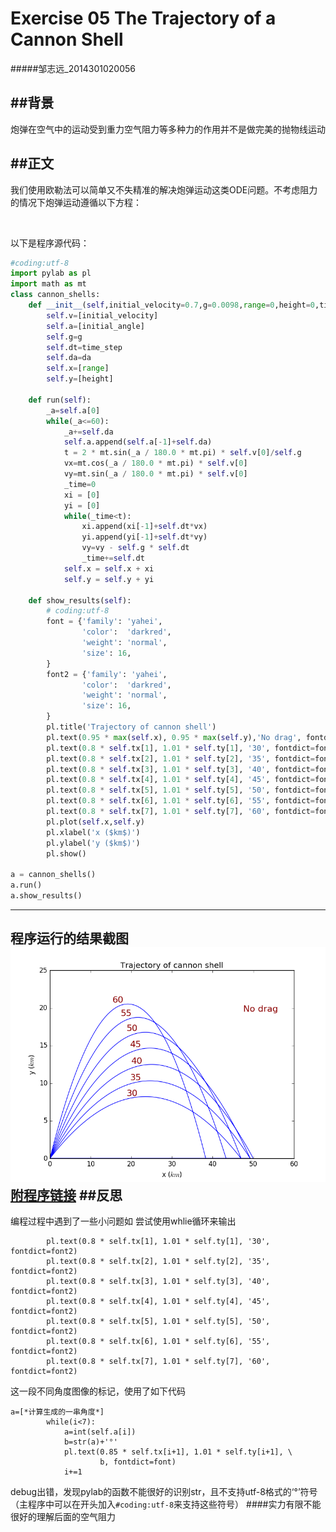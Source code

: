 

# Exercise 05 The Trajectory of a Cannon Shell
#####邹志远_2014301020056

##背景
---
炮弹在空气中的运动受到重力空气阻力等多种力的作用并不是做完美的抛物线运动

##正文
---
我们使用欧勒法可以简单又不失精准的解决炮弹运动这类ODE问题。不考虑阻力的情况下炮弹运动遵循以下方程：

<img src="http://latex.codecogs.com/gif.latex?\x_{i+1}=x_i+v_{x,i}\Delta{t}" alt="" title="" />

<img src="http://latex.codecogs.com/gif.latex?\v_{x,i+1}=v_{x,i}" alt="" title="" />

<img src="http://latex.codecogs.com/gif.latex?\y_{i+1}=y_i+v_{y,i}\Delta{t}" alt="" title="" />

<img src="http://latex.codecogs.com/gif.latex?\v_{y,i+1}=v_{y+i}-g\Delta{t}" alt="" title="" />

以下是程序源代码：
```python
#coding:utf-8
import pylab as pl
import math as mt
class cannon_shells:
    def __init__(self,initial_velocity=0.7,g=0.0098,range=0,height=0,time_step=0.01,initial_angle=30.0,da=5.0):
        self.v=[initial_velocity]
        self.a=[initial_angle]
        self.g=g
        self.dt=time_step
        self.da=da
        self.x=[range]
        self.y=[height]

    def run(self):
        _a=self.a[0]
        while(_a<=60):    
            _a+=self.da
            self.a.append(self.a[-1]+self.da)
            t = 2 * mt.sin(_a / 180.0 * mt.pi) * self.v[0]/self.g
            vx=mt.cos(_a / 180.0 * mt.pi) * self.v[0]
            vy=mt.sin(_a / 180.0 * mt.pi) * self.v[0]
            _time=0
            xi = [0]
            yi = [0]
            while(_time<t):
                xi.append(xi[-1]+self.dt*vx)
                yi.append(yi[-1]+self.dt*vy)
                vy=vy - self.g * self.dt
                _time+=self.dt
            self.x = self.x + xi
            self.y = self.y + yi

    def show_results(self):
        # coding:utf-8
        font = {'family': 'yahei',
                'color':  'darkred',
                'weight': 'normal',
                'size': 16,
        }
        font2 = {'family': 'yahei',
                'color':  'darkred',
                'weight': 'normal',
                'size': 16,
        }
        pl.title('Trajectory of cannon shell')
        pl.text(0.95 * max(self.x), 0.95 * max(self.y),'No drag', fontdict=font)
        pl.text(0.8 * self.tx[1], 1.01 * self.ty[1], '30', fontdict=font2)
        pl.text(0.8 * self.tx[2], 1.01 * self.ty[2], '35', fontdict=font2)
        pl.text(0.8 * self.tx[3], 1.01 * self.ty[3], '40', fontdict=font2)
        pl.text(0.8 * self.tx[4], 1.01 * self.ty[4], '45', fontdict=font2)
        pl.text(0.8 * self.tx[5], 1.01 * self.ty[5], '50', fontdict=font2)
        pl.text(0.8 * self.tx[6], 1.01 * self.ty[6], '55', fontdict=font2)
        pl.text(0.8 * self.tx[7], 1.01 * self.ty[7], '60', fontdict=font2)
        pl.plot(self.x,self.y)
        pl.xlabel('x ($km$)')
        pl.ylabel('y ($km$)')
        pl.show()

a = cannon_shells()
a.run()
a.show_results()
```
---
程序运行的结果截图
![](https://github.com/whobuki/computational_physics_N2014301020056/blob/master/exercise05_figure_1.png)
[附程序链接](https://github.com/whobuki/computational_physics_N2014301020056/blob/master/exercise05.py)
##反思
---
编程过程中遇到了一些小问题如
尝试使用whlie循环来输出
```
        pl.text(0.8 * self.tx[1], 1.01 * self.ty[1], '30', fontdict=font2)
        pl.text(0.8 * self.tx[2], 1.01 * self.ty[2], '35', fontdict=font2)
        pl.text(0.8 * self.tx[3], 1.01 * self.ty[3], '40', fontdict=font2)
        pl.text(0.8 * self.tx[4], 1.01 * self.ty[4], '45', fontdict=font2)
        pl.text(0.8 * self.tx[5], 1.01 * self.ty[5], '50', fontdict=font2)
        pl.text(0.8 * self.tx[6], 1.01 * self.ty[6], '55', fontdict=font2)
        pl.text(0.8 * self.tx[7], 1.01 * self.ty[7], '60', fontdict=font2)
```
这一段不同角度图像的标记，使用了如下代码
```
a=[*计算生成的一串角度*]
        while(i<7):
            a=int(self.a[i])
            b=str(a)+'°'
            pl.text(0.85 * self.tx[i+1], 1.01 * self.ty[i+1], \
                    b, fontdict=font)
            i+=1

```
debug出错，发现pylab的函数不能很好的识别str，且不支持utf-8格式的‘°’符号（主程序中可以在开头加入```#coding:utf-8```来支持这些符号）
####实力有限不能很好的理解后面的空气阻力

